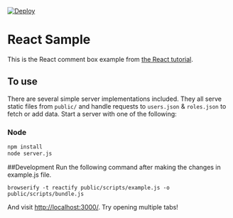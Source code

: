 [![Deploy](https://www.herokucdn.com/deploy/button.png)](https://heroku.com/deploy)

# React Sample

This is the React comment box example from [the React tutorial](http://facebook.github.io/react/docs/tutorial.html).

## To use

There are several simple server implementations included.
They all serve static files from `public/` and handle requests to `users.json` & `roles.json` to fetch or add data. Start a server with one of the following:

### Node

```sh
npm install
node server.js
```


##Development
Run the following command after making the changes in example.js file.

```
browserify -t reactify public/scripts/example.js -o public/scripts/bundle.js
```

And visit <http://localhost:3000/>. Try opening multiple tabs!
